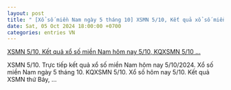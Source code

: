 ```yaml
---
layout: post
title: " [Xổ số miền Nam ngày 5 tháng 10] XSMN 5/10, Kết quả xổ số miền Nam hôm nay 5/10, KQXSMN 5/10 ..."
date: Sat, 05 Oct 2024 18:00:00 +0700
categories: entries VN
---
```

[XSMN 5/10, Kết quả xổ số miền Nam hôm nay 5/10, KQXSMN 5/10 ...](https://congthuong.vn/xsmn-510-ket-qua-xo-so-mien-nam-hom-nay-5102024-xo-so-mien-nam-ngay-5-thang-10truc-tiep-xsmn-510-350400.html)

XSMN 5/10. Trực tiếp kết quả xổ số miền Nam hôm nay 5/10/2024. Xổ số miền Nam ngày 5 tháng 10. KQXSMN 5/10. Xổ số hôm nay 5/10. Kết quả XSMN thứ Bảy, ...

